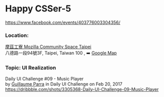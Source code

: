 # Happy CSSer-5

https://www.facebook.com/events/403776003304356/

### Location:  
[摩茲工寮 Mozilla Community Space Taipei](http://moztw.org/space/)  
八德路一段94號3F, Taipei, Taiwan 100 , ➡️️ [Google Map](https://goo.gl/maps/eAd7X)

### Topic: UI Realization
Daily UI Challenge #09 - Music Player  
by [Guillaume Parra](https://dribbble.com/guillaumeparra) in Daily UI Challenge on Feb 20, 2017  
https://dribbble.com/shots/3305368-Daily-UI-Challenge-09-Music-Player